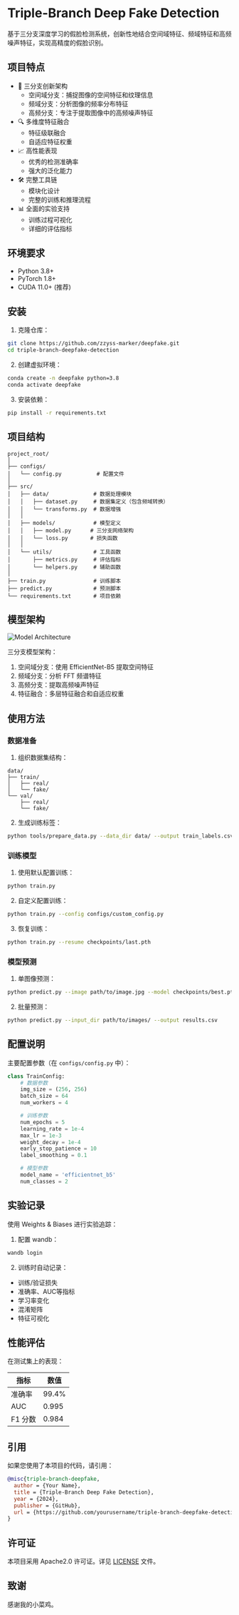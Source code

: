 
# Triple-Branch Deep Fake Detection

基于三分支深度学习的假脸检测系统，创新性地结合空间域特征、频域特征和高频噪声特征，实现高精度的假脸识别。

## 项目特点

- 🚀 三分支创新架构
  - 空间域分支：捕捉图像的空间特征和纹理信息
  - 频域分支：分析图像的频率分布特征
  - 高频分支：专注于提取图像中的高频噪声特征
- 🔍 多维度特征融合
  - 特征级联融合
  - 自适应特征权重
- 📈 高性能表现
  - 优秀的检测准确率
  - 强大的泛化能力
- 🛠 完整工具链
  - 模块化设计
  - 完整的训练和推理流程
- 📊 全面的实验支持
  - 训练过程可视化
  - 详细的评估指标

## 环境要求

- Python 3.8+
- PyTorch 1.8+
- CUDA 11.0+ (推荐)

## 安装

1. 克隆仓库：

```bash
git clone https://github.com/zzyss-marker/deepfake.git
cd triple-branch-deepfake-detection
```


2. 创建虚拟环境：

```bash
conda create -n deepfake python=3.8
conda activate deepfake
```

3. 安装依赖：

```bash
pip install -r requirements.txt
```

## 项目结构

```
project_root/
│
├── configs/
│   └── config.py           # 配置文件
│
├── src/
│   ├── data/              # 数据处理模块
│   │   ├── dataset.py     # 数据集定义（包含频域转换）
│   │   └── transforms.py  # 数据增强
│   │
│   ├── models/            # 模型定义
│   │   ├── model.py      # 三分支网络架构
│   │   └── loss.py       # 损失函数
│   │
│   └── utils/             # 工具函数
│       ├── metrics.py     # 评估指标
│       └── helpers.py     # 辅助函数
│
├── train.py               # 训练脚本
├── predict.py             # 预测脚本
└── requirements.txt       # 项目依赖
```

## 模型架构

![Model Architecture](path_to_your_model_architecture_image.png)

三分支模型架构：

1. 空间域分支：使用 EfficientNet-B5 提取空间特征
2. 频域分支：分析 FFT 频谱特征
3. 高频分支：提取高频噪声特征
4. 特征融合：多层特征融合和自适应权重

## 使用方法

### 数据准备

1. 组织数据集结构：

```
data/
├── train/
│   ├── real/
│   └── fake/
└── val/
    ├── real/
    └── fake/
```

2. 生成训练标签：

```bash
python tools/prepare_data.py --data_dir data/ --output train_labels.csv
```

### 训练模型

1. 使用默认配置训练：

```bash
python train.py
```

2. 自定义配置训练：

```bash
python train.py --config configs/custom_config.py
```

3. 恢复训练：

```bash
python train.py --resume checkpoints/last.pth
```

### 模型预测

1. 单图像预测：

```bash
python predict.py --image path/to/image.jpg --model checkpoints/best.pth
```

2. 批量预测：

```bash
python predict.py --input_dir path/to/images/ --output results.csv
```

## 配置说明

主要配置参数（在 `configs/config.py` 中）：

```python
class TrainConfig:
    # 数据参数
    img_size = (256, 256)
    batch_size = 64
    num_workers = 4

    # 训练参数
    num_epochs = 5
    learning_rate = 1e-4
    max_lr = 1e-3
    weight_decay = 1e-4
    early_stop_patience = 10
    label_smoothing = 0.1

    # 模型参数
    model_name = 'efficientnet_b5'
    num_classes = 2
```

## 实验记录

使用 Weights & Biases 进行实验追踪：

1. 配置 wandb：

```bash
wandb login
```

2. 训练时自动记录：

- 训练/验证损失
- 准确率、AUC等指标
- 学习率变化
- 混淆矩阵
- 特征可视化

## 性能评估

在测试集上的表现：

| 指标    | 数值  |
| ------- | ----- |
| 准确率  | 99.4% |
| AUC     | 0.995 |
| F1 分数 | 0.984 |

## 引用

如果您使用了本项目的代码，请引用：

```bibtex
@misc{triple-branch-deepfake,
  author = {Your Name},
  title = {Triple-Branch Deep Fake Detection},
  year = {2024},
  publisher = {GitHub},
  url = {https://github.com/yourusername/triple-branch-deepfake-detection}
}
```

## 许可证

本项目采用 Apache2.0 许可证。详见 [LICENSE](LICENSE) 文件。

## 致谢

感谢我的小菜鸡。

